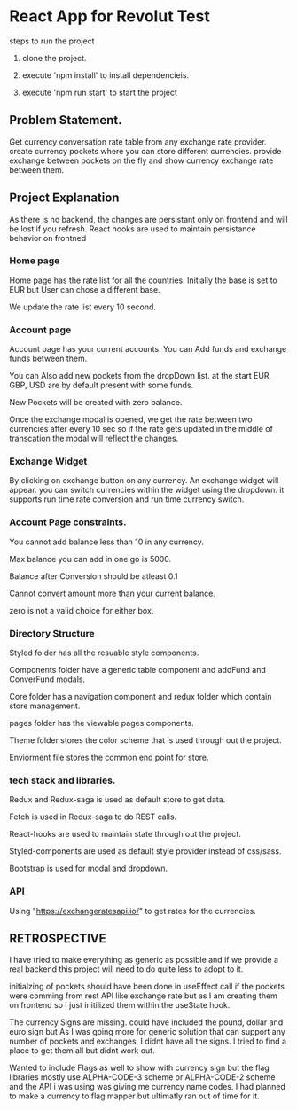 # React App for Revolut Test

steps to run the project

1) clone the project.

2) execute 'npm install' to install dependencieis.

3) execute 'npm run start' to start the project

## Problem Statement.

Get currency conversation rate table from any exchange rate provider.
create currency pockets where you can store different currencies.
provide exchange between pockets on the fly and show currency exchange rate between them.

## Project Explanation

As there is no backend, the changes are persistant only on frontend and will be lost if you refresh. React hooks are used to maintain persistance behavior on frontned


### Home page 
Home page has the rate list for all the countries. Initially the base is set to EUR but User can chose a different base.

We update the rate list every 10 second.

### Account page 
Account page has your current accounts. You can Add funds and exchange funds between them.

You can Also add new pockets from the dropDown list. at the start EUR, GBP, USD are by default present with some funds.

New Pockets will be created with zero balance.

Once the exchange modal is opened, we get the rate between two currencies after every 10 sec so if the rate gets updated in the middle of transcation the modal will reflect the changes.

### Exchange Widget
By clicking on exchange button on any currency. An exchange widget will appear. you can switch currencies within the widget using the dropdown. it supports run time rate conversion and run time currency switch.


### Account Page constraints.
You cannot add balance less than 10 in any currency.

Max balance you can add in one go is 5000.

Balance after Conversion should be atleast 0.1

Cannot convert amount more than your current balance.

zero is not a valid choice for either box.


### Directory Structure

Styled folder has all the resuable style components.

Components folder have a generic table component and addFund and ConverFund modals.

Core folder has a navigation component and redux folder which contain store management.

pages folder has the viewable pages components.

Theme folder stores the color scheme that is used through out the project.

Enviorment file stores the common end point for store.


### tech stack and libraries.

Redux and Redux-saga is used as default store to get data.

Fetch is used in Redux-saga to do REST calls.

React-hooks are used to maintain state through out the project.

Styled-components are used as default style provider instead of css/sass.

Bootstrap is used for modal and dropdown.

### API

Using "https://exchangeratesapi.io/" to get rates for the currencies.


## RETROSPECTIVE 
I have tried to make everything as generic as possible and if we provide a real backend this project will need to do quite less to adopt to it.

initialzing of pockets should have been done in useEffect call if the pockets were comming from rest API like exchange rate but as I am creating them on frontend so I just initilized them within the useState hook.

The currency Signs are missing. could have included the pound, dollar and euro sign but As I was going more for generic solution that can support any number of pockets and exchanges, I didnt have all the signs. I tried to find a place to get them all but didnt work out.

Wanted to include Flags as well to show with currency sign but the flag libraries mostly use ALPHA-CODE-3 scheme or ALPHA-CODE-2 scheme and the API i was using was giving me currency name codes. I had planned to make a currency to flag mapper but ultimatly ran out of time for it.


